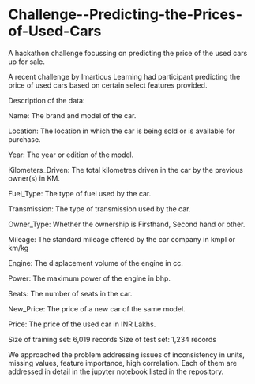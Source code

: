 # Challenge--Predicting-the-Prices-of-Used-Cars
A hackathon challenge focussing on predicting the price of the used cars up for sale.

A recent challenge by Imarticus Learning had participant predicting the price of used cars based on certain 
select features provided.

Description of the data:

Name: The brand and model of the car.

Location: The location in which the car is being sold or is available for purchase.

Year: The year or edition of the model.

Kilometers_Driven: The total kilometres driven in the car by the previous owner(s) in KM.

Fuel_Type: The type of fuel used by the car.

Transmission: The type of transmission used by the car.

Owner_Type: Whether the ownership is Firsthand, Second hand or other.

Mileage: The standard mileage offered by the car company in kmpl or km/kg

Engine: The displacement volume of the engine in cc.

Power: The maximum power of the engine in bhp.

Seats: The number of seats in the car.

New_Price: The price of a new car of the same model.

Price: The price of the used car in INR Lakhs.

Size of training set: 6,019 records
Size of test set: 1,234 records

We approached the problem addressing issues of inconsistency in units, missing values, feature importance, high correlation.
Each of them are addressed in detail in the jupyter notebook listed in the repository.
